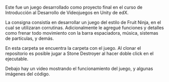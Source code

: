 <p>Este fue un juego desarrollado como proyecto final en el curso de Introducción al Desarrollo de
Videojuegos en Unity de edX.</p>
<p>La consigna consistía en desarrollar un juego del estilo de Fruit Ninja, en el cual se utilizaran corrutinas. Adicionalmente le agregué funciones y detalles como frenar todo movimiento con la barra espaciadora, música, sistemas de partículas, y demás.</p>
<p>En esta carpeta se encuentra la carpeta con el juego. Al clonar el repositorio es posible jugar a Stone Destroyer al hacer doble click en el ejecutable.</p>
<p>Debajo hay un video mostrando el funcionamiento del juego, y algunas imágenes del código.</p>

